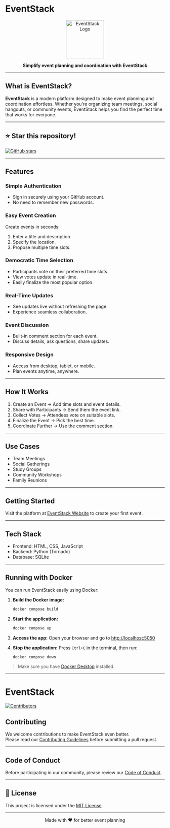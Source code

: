 # EventStack

<p align="center">
  <img src="static/images/favicon.png" alt="EventStack Logo" width="120" height="120">
</p>

<p align="center">
  <b>Simplify event planning and coordination with EventStack</b>
</p>

---

## What is EventStack?

**EventStack** is a modern platform designed to make event planning and coordination effortless. Whether you're organizing team meetings, social hangouts, or community events, EventStack helps you find the perfect time that works for everyone.

---
## ⭐ Star this repository!

[![GitHub stars](https://img.shields.io/github/stars/abhirajadhikary06/eventstack?style=social)](https://github.com/abhirajadhikary06/eventstack/stargazers)

---
## Features

### Simple Authentication
- Sign in securely using your GitHub account.
- No need to remember new passwords.

### Easy Event Creation
Create events in seconds:
1. Enter a title and description.
2. Specify the location.
3. Propose multiple time slots.

### Democratic Time Selection
- Participants vote on their preferred time slots.
- View votes update in real-time.
- Easily finalize the most popular option.

### Real-Time Updates
- See updates live without refreshing the page.
- Experience seamless collaboration.

### Event Discussion
- Built-in comment section for each event.
- Discuss details, ask questions, share updates.

### Responsive Design
- Access from desktop, tablet, or mobile.
- Plan events anytime, anywhere.

---

## How It Works

1. Create an Event → Add time slots and event details.
2. Share with Participants → Send them the event link.
3. Collect Votes → Attendees vote on suitable slots.
4. Finalize the Event → Pick the best time.
5. Coordinate Further → Use the comment section.

---

## Use Cases

- Team Meetings  
- Social Gatherings  
- Study Groups  
- Community Workshops  
- Family Reunions

---

## Getting Started

Visit the platform at [EventStack Website](#) to create your first event.

---

## Tech Stack

- Frontend: HTML, CSS, JavaScript  
- Backend: Python (Tornado)  
- Database: SQLite

---

## Running with Docker

You can run EventStack easily using Docker:

1. **Build the Docker image:**
   ```sh
   docker compose build
   ```

2. **Start the application:**
   ```sh
   docker compose up
   ```

3. **Access the app:**
   Open your browser and go to [http://localhost:5050](http://localhost:5050)

4. **Stop the application:**
   Press `Ctrl+C` in the terminal, then run:
   ```sh
   docker compose down
   ```

> Make sure you have [Docker Desktop](https://www.docker.com/products/docker-desktop/) installed.

---

# EventStack

[![Contributors](https://contrib.rocks/image?repo=abhirajadhikary06/eventstack)](https://github.com/abhirajadhikary06/eventstack/graphs/contributors)


## Contributing

We welcome contributions to make EventStack even better.  
Please read our [Contributing Guidelines](CONTRIBUTING.md) before submitting a pull request.

---

## Code of Conduct

Before participating in our community, please review our [Code of Conduct](CODE_OF_CONDUCT.md).

---

## 📄 License

This project is licensed under the [MIT License](LICENSE).

---

<p align="center">
  Made with ❤️ for better event planning
</p>
